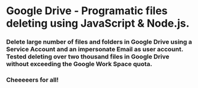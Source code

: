 # Google Drive - Programatic files deleting using JavaScript & Node.js.
### Delete large number of files and folders in Google Drive using a Service Account and an impersonate Email as user account. Tested deleting over two thousand files in Google Drive without exceeding the Google Work Space quota.  




### Cheeeeers for all!

